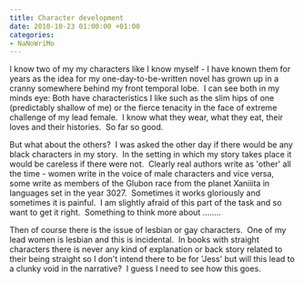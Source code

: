 ```yaml
---
title: Character development
date: 2010-10-23 01:00:00 +01:00
categories:
- NaNoWriMo
---
```


I know two of my my characters like I know myself - I have known them for years as the idea for my one-day-to-be-written novel has grown up in a cranny somewhere behind my front temporal lobe.  I can see both in my minds eye: Both have characteristics I like such as the slim hips of one (predictably shallow of me) or the fierce tenacity in the face of extreme challenge of my lead female.  I know what they wear, what they eat, their loves and their histories.  So far so good.

But what about the others?  I was asked the other day if there would be any black characters in my story.  In the setting in which my story takes place it would be careless if there were not.  Clearly real authors write as 'other' all the time - women write in the voice of male characters and vice versa, some write as members of the Glubon race from the planet Xaniiita in languages set in the year 3027\.  Sometimes it works gloriously and sometimes it is painful.  I am slightly afraid of this part of the task and so want to get it right.  Something to think more about ........

Then of course there is the issue of lesbian or gay characters.  One of my lead women is lesbian and this is incidental.  In books with straight characters there is never any kind of explanation or back story related to their being straight so I don't intend there to be for 'Jess' but will this lead to a clunky void in the narrative?  I guess I need to see how this goes.
